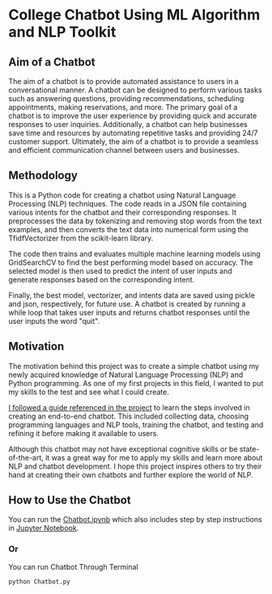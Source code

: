 # College Chatbot Using ML Algorithm and NLP Toolkit

## Aim of a Chatbot
The aim of a chatbot is to provide automated assistance to users in a conversational manner. A chatbot can be designed to perform various tasks such as answering questions, providing recommendations, scheduling appointments, making reservations, and more. The primary goal of a chatbot is to improve the user experience by providing quick and accurate responses to user inquiries. Additionally, a chatbot can help businesses save time and resources by automating repetitive tasks and providing 24/7 customer support. Ultimately, the aim of a chatbot is to provide a seamless and efficient communication channel between users and businesses.


## Methodology

This is a Python code for creating a chatbot using Natural Language Processing (NLP) techniques. The code reads in a JSON file containing various intents for the chatbot and their corresponding responses. It preprocesses the data by tokenizing and removing stop words from the text examples, and then converts the text data into numerical form using the TfidfVectorizer from the scikit-learn library.

The code then trains and evaluates multiple machine learning models using GridSearchCV to find the best performing model based on accuracy. The selected model is then used to predict the intent of user inputs and generate responses based on the corresponding intent.

Finally, the best model, vectorizer, and intents data are saved using pickle and json, respectively, for future use. A chatbot is created by running a while loop that takes user inputs and returns chatbot responses until the user inputs the word "quit".

## Motivation
The motivation behind this project was to create a simple chatbot using my newly acquired knowledge of Natural Language Processing (NLP) and Python programming. As one of my first projects in this field, I wanted to put my skills to the test and see what I could create.

[I followed a guide referenced in the project](https://thecleverprogrammer.com/2023/03/27/end-to-end-chatbot-using-python/) to learn the steps involved in creating an end-to-end chatbot. This included collecting data, choosing programming languages and NLP tools, training the chatbot, and testing and refining it before making it available to users.

Although this chatbot may not have exceptional cognitive skills or be state-of-the-art, it was a great way for me to apply my skills and learn more about NLP and chatbot development. I hope this project inspires others to try their hand at creating their own chatbots and further explore the world of NLP.

## How to Use the Chatbot
You can run the [Chatbot.ipynb](https://github.com/roshancharlie/College-Chatbot-Using-ML-and-NLP/blob/main/College%20Chatbot.ipynb) which also includes step by step instructions in [Jupyter Notebook](https://www.geeksforgeeks.org/how-to-install-jupyter-notebook-in-windows/).
### Or
You can run Chatbot Through Terminal
```
python Chatbot.py
```






